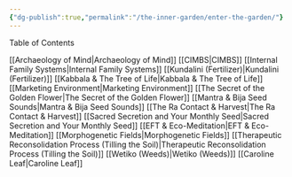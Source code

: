 ```yaml
---
{"dg-publish":true,"permalink":"/the-inner-garden/enter-the-garden/"}
---
```


Table of Contents

[[Archaeology of Mind\|Archaeology of Mind]]
[[CIMBS\|CIMBS]]
[[Internal Family Systems\|Internal Family Systems]]
[[Kundalini (Fertilizer)\|Kundalini (Fertilizer)]]
[[Kabbala & The Tree of Life\|Kabbala & The Tree of Life]]
[[Marketing Environment\|Marketing Environment]]
[[The Secret of the Golden Flower\|The Secret of the Golden Flower]]
[[Mantra & Bija Seed Sounds\|Mantra & Bija Seed Sounds]]
[[The Ra Contact & Harvest\|The Ra Contact & Harvest]]
[[Sacred Secretion and Your Monthly Seed\|Sacred Secretion and Your Monthly Seed]]
[[EFT & Eco-Meditation\|EFT & Eco-Meditation]]
[[Morphogenetic Fields\|Morphogenetic Fields]]
[[Therapeutic Reconsolidation Process (Tilling the Soil)\|Therapeutic Reconsolidation Process (Tilling the Soil)]]
[[Wetiko (Weeds)\|Wetiko (Weeds)]]
[[Caroline Leaf\|Caroline Leaf]]